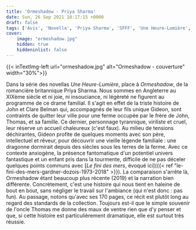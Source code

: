 ```yaml
---
title: 'Ormeshadow - Priya Sharma'
date: Sun, 26 Sep 2021 10:17:15 +0000
draft: false
tags: ['Avis', 'Novella', 'Priya Sharma', 'SFFF', 'Une Heure-Lumière', "Le Bélial'"]
cover: 
    image: "ormeshadow.jpg"
    hidden: true
    hiddeninlist: false
---
```


{{< inTextImg-left url="ormeshadow.jpg" alt="Ormeshadow - couverture" width="30%">}}

Dans la série des novellas _Une Heure-Lumière_, place à _Ormeshadow_, de la romancière britannique Priya Sharma. Nous sommes en Angleterre au XIXème siècle et ni joie, ni insouciance, ni légèreté ne figurent au programme de ce drame familial. Il s'agit en effet de la triste histoire de John et Clare Belman qui, accompagnés de leur fils unique Gideon, sont contraints de quitter leur ville pour une ferme occupée par le frère de John, Thomas, et sa famille. Ce dernier, personnage tyrannique, viriliste et cruel, leur réserve un accueil chaleureux (c'est faux). Au milieu de tensions déchirantes, Gideon profite de quelques moments avec son père, intellectuel et rêveur, pour découvrir une vieille légende familiale : une dragonne dormirait depuis des siècles sous les terres de la ferme. Avec ce contexte anxiogène, la présence fantomatique d'un potentiel univers fantastique et un enfant pris dans la tourmente, difficile de ne pas déceler quelques points communs avec [_Le fini des mers_, évoqué ici]({{< ref "le-fini-des-mers-gardner-dozois-1973-2018" >}}). La comparaison s'arrête là, Ormeshadow étant beaucoup plus récente (2019) et la narration bien différente. Concrètement, c'est une histoire qui nous tient en haleine de bout en bout, sans négliger le travail sur l'ambiance (qui n'est donc : pas fun). Au passage, notons qu'avec ses 170 pages, ce récit est plutôt long au regard des standards de la collection. Toujours est-il que le simple souvenir de l'oncle Thomas me donne des maux de ventre rien que d'y penser et que, si cette histoire est particulièrement dramatique, elle est surtout très réussie.